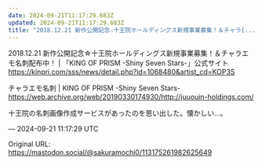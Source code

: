 ```yaml
---
date: 2024-09-21T11:17:29.683Z
updated: 2024-09-21T11:17:29.683Z
title: "2018.12.21 新作公開記念☆十王院ホールディングス新規事業募集！＆チャラ[...]"
---
```


<p>2018.12.21 新作公開記念☆十王院ホールディングス新規事業募集！＆チャラエモ名刺配布中！ | 「KING OF PRISM -Shiny Seven Stars-」公式サイト<br /><a href="https://kinpri.com/sss/news/detail.php?id=1068480&amp;artist_cd=KOP3S" target="_blank" rel="nofollow noopener" translate="no"><span class="invisible">https://</span><span class="ellipsis">kinpri.com/sss/news/detail.php</span><span class="invisible">?id=1068480&amp;artist_cd=KOP3S</span></a></p><p>チャラエモ名刺 | KING OF PRISM -Shiny Seven Stars-<br /><a href="https://web.archive.org/web/20190330174930/http://juuouin-holdings.com/" target="_blank" rel="nofollow noopener" translate="no"><span class="invisible">https://</span><span class="ellipsis">web.archive.org/web/2019033017</span><span class="invisible">4930/http://juuouin-holdings.com/</span></a></p><p>十王院の名刺画像作成サービスがあったのを思い出した。懐かしい…。</p>

&mdash; 2024-09-21 11:17:29 UTC

Original URL: https://mastodon.social/@sakuramochi0/113175261982625649
